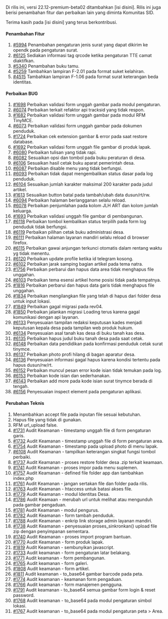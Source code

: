 Di rilis ini, versi 22.12-premium-beta02 ditambahkan [isi disini]. Rilis ini juga berisi penambahan fitur dan perbaikan lain yang diminta Komunitas SID.

Terima kasih pada [isi disini] yang terus berkontribusi.

#### Penambahan Fitur

1. [#5994](https://github.com/OpenSID/OpenSID/issues/5994) Penambahan pengaturan jenis surat yang dapat dikirim ke opendk pada pengaturan surat.
2. [#6125](https://github.com/OpenSID/OpenSID/issues/6125) Sediakan informasi tag qrcode ketika pengaturan TTE camat diaktifkan.
3. [#5340](https://github.com/OpenSID/OpenSID/issues/5340) Penambahan buku tamu.
4. [#5259](https://github.com/OpenSID/OpenSID/issues/5259) Tambahkan lampiran F-2.01 pada format suket kelahiran.
5. [#4515](https://github.com/OpenSID/OpenSID/issues/4515) Tambahkan lampiran F-1.06 pada format surat keterangan beda identitas.

#### Perbaikan BUG

1. [#1698](https://github.com/OpenSID/premium/issues/1698) Perbaikan validasi form unggah gambar pada modul pengaturan.
2. [#6074](https://github.com/OpenSID/OpenSID/issues/6074) Perbaikan terkait refaktor api tracksid yang tidak respon.
3. [#1682](https://github.com/OpenSID/premium/issues/1682) Perbaikan validasi form unggah gambar pada modul RFM TinyMCE.
4. [#6073](https://github.com/OpenSID/OpenSID/issues/6073) Perbaikan validasi form unggah gambar pada dokumen penduduk.
5. [#1724](https://github.com/OpenSID/premium/issues/1724) Perbaikan cek extension gambar & error pada saat restore database.
6. [#1692](https://github.com/OpenSID/premium/issues/1692) Perbaikan validasi form unggah file gambar di produk lapak.
7. [#6080](https://github.com/OpenSID/OpenSID/issues/6080) Perbaikan tulisan yang tidak rapi.
8. [#6082](https://github.com/OpenSID/OpenSID/issues/6082) Sesuaikan opsi dan tombol pada buku peraturan di desa.
9. [#6106](https://github.com/OpenSID/OpenSID/issues/6106) Sesuaikan hasil cetak buku aparat pemerintah desa.
10. [#6087](https://github.com/OpenSID/OpenSID/issues/6087) Perbaikan disable menu yang tidak berfungsi.
11. [#6093](https://github.com/OpenSID/OpenSID/issues/6093) Perbaikan tidak dapat mengembalikan status dasar pada log penduduk.
12. [#6104](https://github.com/OpenSID/OpenSID/issues/6104) Sesuaikan jumlah karakter maksimal 200 karakter pada judul artikel.
13. [#1613](https://github.com/OpenSID/premium/issues/1613) Sesuaikan button batal pada tambah/ubah data dusun/rt/rw.
14. [#6094](https://github.com/OpenSID/OpenSID/issues/6094) Perbaikan halaman berlangganan selalu reload.
15. [#6078](https://github.com/OpenSID/OpenSID/issues/6078) Perbaikan penjumlahan pada kolom JLH ART dan kolom jumlah keluarga.
16. [#1693](https://github.com/OpenSID/premium/issues/1693) Perbaikan validasi unggah file gambar di pembangunan.
17. [#6118](https://github.com/OpenSID/OpenSID/issues/6118) Perbaikan tombol kembalikan status terpilih pada form log penduduk tidak berfungsi.
18. [#6119](https://github.com/OpenSID/OpenSID/issues/6119) Perbaikan pilihan cetak buku administrasi desa.
19. [#6111](https://github.com/OpenSID/OpenSID/issues/6111) Perbaikan halaman layanan mandiri selalu reload di browser firefox.
20. [#6115](https://github.com/OpenSID/OpenSID/issues/6115) Perbaikan gawai anjungan terkunci otomatis dalam rentang waktu yg tidak menentu.
21. [#6120](https://github.com/OpenSID/OpenSID/issues/6120) Perbaikan update profile ketika id telegram kosong.
22. [#6102](https://github.com/OpenSID/OpenSID/issues/6102) Perbaikan jarak samping bagian artikel pada tema natra.
23. [#1756](https://github.com/OpenSID/premium/issues/1756) Perbaikan perbarui dan hapus data area tidak menghapus file unggahan.
24. [#6103](https://github.com/OpenSID/OpenSID/issues/6103) Perbaikan tema esensi artikel home posisi tidak pada tempatnya.
25. [#1816](https://github.com/OpenSID/premium/issues/1816) Perbaikan perbarui dan hapus data garis tidak menghapus file unggahan.
26. [#1834](https://github.com/OpenSID/premium/issues/1834) Perbaikan mengilangkan file yang telah di hapus dari folder desa untuk input lokasi.
27. [#1849](https://github.com/OpenSID/premium/issues/1849) Perbaikan gagal migrasi pada rev04.
28. [#1850](https://github.com/OpenSID/premium/issues/1850) Perbaikan jalankan migrasi Loading terus karena gagal komunikasi dengan api layanan.
29. [#6133](https://github.com/OpenSID/OpenSID/issues/6133) Penyesuaian tampilan redaksi keputusan kades menjadi keputusan kepala desa pada tampilan web produk hukum.
30. [#6134](https://github.com/OpenSID/OpenSID/issues/6134) Penyesuaian asal tanah kas desa di buku tanah kas desa.
31. [#6135](https://github.com/OpenSID/OpenSID/issues/6135) Perbaikan hapus judul buku tanah desa pada saat cetak.
32. [#6148](https://github.com/OpenSID/OpenSID/issues/6148) Perbaikan data pendidikan pada konfirmasi penduduk cetak surat tinymce.
33. [#6137](https://github.com/OpenSID/OpenSID/issues/6137) Perbaikan photo profi hilang di bagan aparatur desa.
34. [#6136](https://github.com/OpenSID/OpenSID/issues/6136) Penyesuaian informasi gagal hapus karena kondisi tertentu pada hapus dusun/rw/rt.
35. [#6152](https://github.com/OpenSID/OpenSID/issues/6152) Perbaikan muncul pesan error kode isian tidak temukan pada log.
36. [#6153](https://github.com/OpenSID/OpenSID/issues/6153) Perbaikan kode isian dan sederhanakan.
37. [#6143](https://github.com/OpenSID/OpenSID/issues/6143) Perbaikan add more pada kode isian surat tinymce berada di tengah.
38. [#6156](https://github.com/OpenSID/OpenSID/issues/6156) Penyesuaian inspect element pada pengaturan aplikasi.

#### Perubahan Teknis

1. Menambahkan accept file pada inputan file sesuai kebutuhan.
2. Hapus file yang tidak di gunakan.
3. RFM url_upload false.
4. [#1731](https://github.com/OpenSID/premium/issues/1731) Audit Keamanan - timestamp unggah file di form pengaturan garis.
5. [#1732](https://github.com/OpenSID/premium/issues/1732) Audit Keamanan - timestamp unggah file di form pengaturan area.
6. [#1754](https://github.com/OpenSID/premium/issues/1754) Audit Keamanan - timestamp pada upload photo di menu lapak.
7. [#6108](https://github.com/OpenSID/OpenSID/issues/6108) Audit Keamanan - tampilkan keterangan singkat fungsi tombol perbaiki.
8. [#1737](https://github.com/OpenSID/premium/issues/1737) Audit Keamanan - proses restore folder desa .zip terkait keamaan.
9. [#1741](https://github.com/OpenSID/premium/issues/1741) Audit Keamanan - proses impor pada menu suplemen.
10. [#1757](https://github.com/OpenSID/premium/issues/1757) Audit Keamanan - defined file folder app dan tambahkan index.php
11. [#1761](https://github.com/OpenSID/premium/issues/1761) Audit Keamanan - jangan sertakan file dan folder pada rilis.
12. [#1763](https://github.com/OpenSID/premium/issues/1763) Audit Keamanan - htaccess untuk batasi akses file.
13. [#1779](https://github.com/OpenSID/premium/issues/1779) Audit Keamanan - modul Identitas Desa.
14. [#1786](https://github.com/OpenSID/premium/issues/1786) Audit Keamaan - merubah url untuk melihat atau mengunduh pada gambar pengaduan.
15. [#1781](https://github.com/OpenSID/premium/issues/1781) Audit Keamanan - modul pengurus.
16. [#1782](https://github.com/OpenSID/premium/issues/1783) Audit Keamanan - form tambah penduduk.
17. [#1788](https://github.com/OpenSID/premium/issues/1788) Audit Keamanan - enkrip link storage admin layanan mandiri.
18. [#1738](https://github.com/OpenSID/premium/issues/1738) Audit Keamanan - penyesuaian proses_sinkronkan() upload file zip dengan penyimpanan sementara.
19. [#1740](https://github.com/OpenSID/premium/issues/1740) Audit Keamanan - proses import program bantuan.
20. [#1770](https://github.com/OpenSID/premium/issues/1770) Audit Keamanan - form produk lapak.
21. [#1819](https://github.com/OpenSID/premium/issues/1819) Audit Keamanan - sembunyikan javascript.
22. [#1733](https://github.com/OpenSID/premium/issues/1733) Audit keamanan - form pengaturan latar belakang.
23. [#1771](https://github.com/OpenSID/premium/issues/1771) Audit keamanan - form pembangunan.
24. [#1765](https://github.com/OpenSID/premium/issues/1765) Audit keamanan - form galeri.
25. [#1808](https://github.com/OpenSID/premium/issues/1808) Audit keamanan - form artikel.
26. [#1811](https://github.com/OpenSID/premium/issues/1811) Audit keamanan - to_base64 gambar barcode pada peta.
27. [#1774](https://github.com/OpenSID/premium/issues/1774) Audit keamanan - keamanan form pengaduan.
28. [#1766](https://github.com/OpenSID/premium/issues/1766) Audit keamanan - form manajemen pengguna.
29. [#1791](https://github.com/OpenSID/premium/issues/1791) Audit keamanan - to_base64 semua gambar form login & reset password.
30. [#1768](https://github.com/OpenSID/premium/issues/1768) Audit keamanan - to_base64 pada modul pengaturan simbol lokasi.
31. [#1767](https://github.com/OpenSID/premium/issues/1767) Audit keamanan - to_base64 pada modul pengaturan peta > Area.
